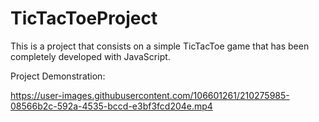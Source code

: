 # TicTacToeProject
This is a project that consists on a simple TicTacToe game that has been completely developed with JavaScript.

Project Demonstration:


https://user-images.githubusercontent.com/106601261/210275985-08566b2c-592a-4535-bccd-e3bf3fcd204e.mp4

